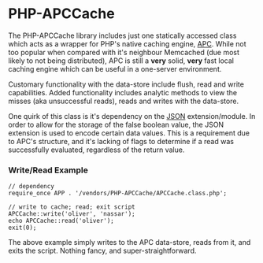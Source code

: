 PHP-APCCache
===
The PHP-APCCache library includes just one statically accessed class which acts
as a wrapper for PHP&#039;s native caching engine,
[APC](http://php.net/manual/en/book.apc.php). While not too popular when
compared with it&#039;s neighbour Memcached (due most likely to not being
distributed), APC is still a **very** solid, **very** fast local caching engine
which can be useful in a one-server environment.

Customary functionality with the data-store include flush, read and write
capabilities. Added functionality includes analytic methods to view the misses
(aka unsuccessful reads), reads and writes with the data-store.

One quirk of this class is it&#039;s dependency on the
[JSON](http://php.net/manual/en/book.json.php) extension/module. In order to
allow for the storage of the false boolean value, the JSON extension is used to
encode certain data values. This is a requirement due to APC&#039;s structure,
and it&#039;s lacking of flags to determine if a read was successfully
evaluated, regardless of the return value.

### Write/Read Example

    // dependency
    require_once APP . '/vendors/PHP-APCCache/APCCache.class.php';
    
    // write to cache; read; exit script
    APCCache::write('oliver', 'nassar');
    echo APCCache::read('oliver');
    exit(0);

The above example simply writes to the APC data-store, reads from it, and exits
the script. Nothing fancy, and super-straightforward.
